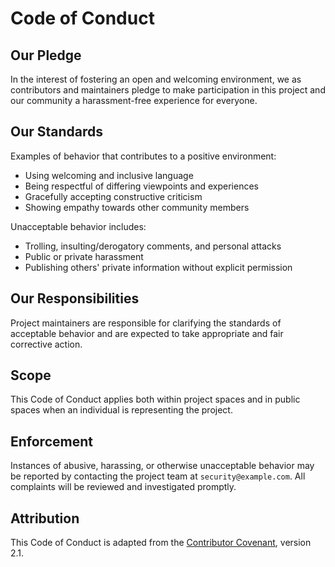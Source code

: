 # Code of Conduct


## Our Pledge
In the interest of fostering an open and welcoming environment, we as contributors and maintainers pledge to make participation in this project and our community a harassment-free experience for everyone.


## Our Standards
Examples of behavior that contributes to a positive environment:
- Using welcoming and inclusive language
- Being respectful of differing viewpoints and experiences
- Gracefully accepting constructive criticism
- Showing empathy towards other community members


Unacceptable behavior includes:
- Trolling, insulting/derogatory comments, and personal attacks
- Public or private harassment
- Publishing others' private information without explicit permission


## Our Responsibilities
Project maintainers are responsible for clarifying the standards of acceptable behavior and are expected to take appropriate and fair corrective action.


## Scope
This Code of Conduct applies both within project spaces and in public spaces when an individual is representing the project.


## Enforcement
Instances of abusive, harassing, or otherwise unacceptable behavior may be reported by contacting the project team at `security@example.com`. All complaints will be reviewed and investigated promptly.


## Attribution
This Code of Conduct is adapted from the [Contributor Covenant](https://www.contributor-covenant.org), version 2.1.